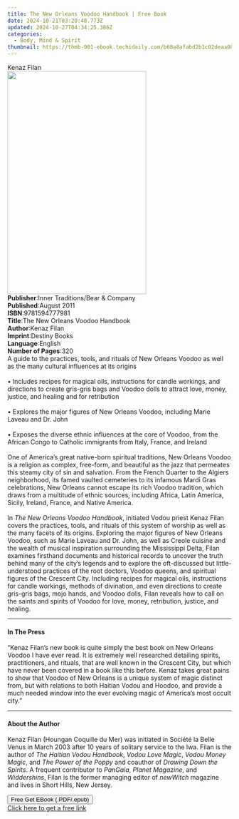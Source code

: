 ```yaml
---
title: The New Orleans Voodoo Handbook | Free Book
date: 2024-10-21T03:20:48.773Z
updated: 2024-10-27T04:34:25.386Z
categories:
  - Body, Mind & Spirit
thumbnail: https://thmb-001-ebook.techidaily.com/b68a8afabd2b1c02deaa0847a8d77f120cf0a6a080f8fe2d2746f8f456f85255.jpg
---
```

<main id="book-container">
  <div class="flex flex-col">
    <div class="book-brief flex-1 py-6 px-4 sm:p-6 md:py-10 md:px-8">
      <!-- brief-->
      <div class="book-brief-main">Kenaz Filan</div>
    </div>
    <div
      class="book-meta-info flex-1 grid gap-4 col-start-1 col-end-3 row-start-1 sm:mb-6 sm:grid-cols-4 lg:gap-6 lg:col-start-2 lg:row-end-6 lg:row-span-6 lg:mb-0"
    >
      <div
        class="book-meta-info-left place-content-center mt-4 p-4 text-sm leading-6 col-start-2 col-span-2 dark:text-slate-400"
      >
        <img
          class="w-full h-500 object-cover rounded-lg sm:h-255 sm:col-span-2 lg:col-span-full"
          src="https://img-001-ebook.techidaily.com/ce4e3b812092be0faf2982185a5782c4589e8098a19d20043fd77524fcf9f1ad.jpg"
          alt=""
          width="312"
          height="500"
        />
      </div>
      <div
        class="book-meta-info-right mt-2 col-start-1 row-start-2 col-span-3 self-center"
      >
        <!-- meta data  -->
        <div class="flex flex-col px-4 md:px-8">
          <div class="flex-1">
            <strong>Publisher</strong>:<span class="px-2"
              >Inner Traditions/Bear &amp; Company</span
            >
          </div>
          <div class="flex-1">
            <strong>Published</strong>:<span class="px-2">August 2011</span>
          </div>
          <div class="flex-1">
            <strong>ISBN</strong>:<span class="px-2">9781594777981</span>
          </div>
          <div class="flex-1">
            <strong>Title</strong>:<span class="px-2"
              >The New Orleans Voodoo Handbook</span
            >
          </div>
          <div class="flex-1">
            <strong>Author</strong>:<span class="px-2">Kenaz Filan</span>
          </div>
          <div class="flex-1">
            <strong>Imprint</strong>:<span class="px-2">Destiny Books</span>
          </div>
          <div class="flex-1">
            <strong>Language</strong>:<span class="px-2">English</span>
          </div>
          <div class="flex-1">
            <strong>Number of Pages</strong>:<span class="px-2">320</span>
          </div>
        </div>
      </div>
    </div>
    <div class="book-description flex-1 py-6 px-4 sm:p-6 md:py-10 md:px-8">
      <div class="book-description-main">
        <div accordion-content="" id="description">
          A guide to the practices, tools, and rituals of New Orleans Voodoo as
          well as the many cultural influences at its origins <br />
          <br />• Includes recipes for magical oils, instructions for candle
          workings, and directions to create gris-gris bags and Voodoo dolls to
          attract love, money, justice, and healing and for retribution <br />
          <br />• Explores the major figures of New Orleans Voodoo, including
          Marie Laveau and Dr. John <br />
          <br />• Exposes the diverse ethnic influences at the core of Voodoo,
          from the African Congo to Catholic immigrants from Italy, France, and
          Ireland <br />
          <br />One of America’s great native-born spiritual traditions, New
          Orleans Voodoo is a religion as complex, free-form, and beautiful as
          the jazz that permeates this steamy city of sin and salvation. From
          the French Quarter to the Algiers neighborhood, its famed vaulted
          cemeteries to its infamous Mardi Gras celebrations, New Orleans cannot
          escape its rich Voodoo tradition, which draws from a multitude of
          ethnic sources, including Africa, Latin America, Sicily, Ireland,
          France, and Native America. <br />
          <br />In <i>The New Orleans Voodoo Handbook</i>, initiated Vodou
          priest Kenaz Filan covers the practices, tools, and rituals of this
          system of worship as well as the many facets of its origins. Exploring
          the major figures of New Orleans Voodoo, such as Marie Laveau and Dr.
          John, as well as Creole cuisine and the wealth of musical inspiration
          surrounding the Mississippi Delta, Filan examines firsthand documents
          and historical records to uncover the truth behind many of the city’s
          legends and to explore the oft-discussed but little-understood
          practices of the root doctors, Voodoo queens, and spiritual figures of
          the Crescent City. Including recipes for magical oils, instructions
          for candle workings, methods of divination, and even directions to
          create gris-gris bags, mojo hands, and Voodoo dolls, Filan reveals how
          to call on the saints and spirits of Voodoo for love, money,
          retribution, justice, and healing.
        </div>
        <div class="accordion-fader"></div>
      </div>
    </div>
    <div class="book-excerpts flex-1 py-6 px-4 sm:p-6 md:py-10 md:px-8">
      <!-- excerpts-->
      <div class="book-excerpts-main">
        <hr />
        <h4 class="placeholder placeholder-heading">
          <span>In The Press</span>
        </h4>
        <p>
          “Kenaz Filan’s new book is quite simply the best book on New Orleans
          Voodoo I have ever read. It is extremely well researched detailing
          spirits, practitioners, and rituals, that are well known in the
          Crescent City, but which have never been covered in a book like this
          before. Kenaz takes great pains to show that Voodoo of New Orleans is
          a unique system of magic distinct from, but with relations to both
          Haitian Vodou and Hoodoo, and provide a much needed window into the
          ever evolving magic of America’s most occult city.”
        </p>
      </div>
    </div>
    <div class="book-about-author flex-1 py-6 px-4 sm:p-6 md:py-10 md:px-8">
      <!-- about author-->
      <div class="book-main-author-main">
        <hr />
        <h4 class="placeholder placeholder-heading">
          <span>About the Author</span>
        </h4>
        <p>
          Kenaz Filan (Houngan Coquille du Mer) was initiated in Société la
          Belle Venus in March 2003 after 10 years of solitary service to the
          lwa. Filan is the author of <i>The Haitian Vodou Handbook</i>,
          <i>Vodou Love Magic</i>, <i>Vodou Money Magic</i>, and
          <i>The Power of the Poppy</i> and coauthor of
          <i>Drawing Down the Spirits</i>. A frequent contributor to
          <i>PanGaia</i>, <i>Planet Magazine</i>, and <i>Widdershins</i>, Filan
          is the former managing editor of <i>newWitch</i> magazine and lives in
          Short Hills, New Jersey.
        </p>
      </div>
    </div>
    <div class="book-free-get flex-1 py-6 px-4 sm:p-6 md:py-10 md:px-8">
      <button
        id="btn-free-get"
        class="bg-blue-500 hover:bg-blue-700 text-white font-bold py-2 px-4 rounded"
      >
        Free Get EBook (.PDF/.epub)
      </button>
      <div id="countdown-display" class="px-2 text-lg mt-2"></div>
      <a
        id="free-link"
        class="hidden bg-blue-500 hover:bg-blue-700 text-white font-bold py-2 px-4 rounded"
        href="https://www.ebooks.com/en-us/book/95782628/the-new-orleans-voodoo-handbook/kenaz-filan/"
        target="_blank"
        >Click here to get a free link</a
      >
    </div>
    <script>
      let countdownTime = 0;
      let countdownInterval = null;
      document
        .getElementById('btn-free-get')
        .addEventListener('click', startCountdown);
      function startCountdown() {
        countdownTime = new Date().getTime() + 60000 * 3;
        countdownInterval = setInterval(updateCountdown, 1000);
        document.getElementById('btn-free-get').disabled = true;
        document
          .getElementById('btn-free-get')
          .classList.add('bg-gray-500', 'cursor-not-allowed');
      }
      function updateCountdown() {
        let currentTime = new Date().getTime();
        let timeLeft = countdownTime - currentTime;
        let secondsLeft = Math.floor(timeLeft / 1000);
        document.getElementById('countdown-display').innerHTML =
          `Remaining time: ${secondsLeft} seconds.`;
        if (secondsLeft <= 0) {
          clearInterval(countdownInterval);
          document.getElementById('btn-free-get').classList.add('hidden');
          document.getElementById('free-link').classList.remove('hidden');
          document.getElementById('countdown-display').innerHTML = '';
        }
      }
    </script>
  </div>
</main>

<ins class="adsbygoogle"
      style="display:block"
      data-ad-client="ca-pub-7571918770474297"
      data-ad-slot="8358498916"
      data-ad-format="auto"
      data-full-width-responsive="true"></ins>
    